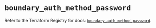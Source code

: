 # `boundary_auth_method_password`

Refer to the Terraform Registry for docs: [`boundary_auth_method_password`](https://registry.terraform.io/providers/hashicorp/boundary/1.2.0/docs/resources/auth_method_password).
